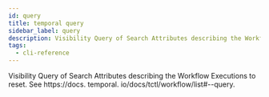 ```yaml
---
id: query
title: temporal query
sidebar_label: query
description: Visibility Query of Search Attributes describing the Workflow Executions to reset.
tags:
  - cli-reference
---
```


Visibility Query of Search Attributes describing the Workflow Executions to reset.
See https://docs.
temporal.
io/docs/tctl/workflow/list#--query.
